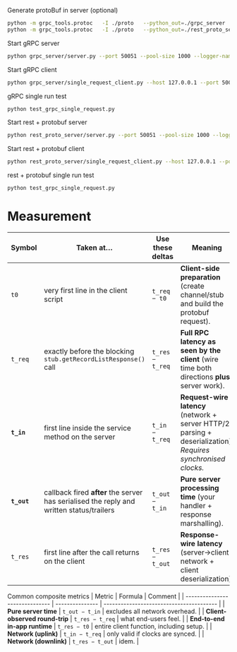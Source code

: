 
Generate protoBuf in server (optional)

```bash
python -m grpc_tools.protoc   -I ./proto   --python_out=./grpc_server   --grpc_python_out=./grpc_server   ./proto/records.proto
python -m grpc_tools.protoc   -I ./proto   --python_out=./rest_proto_server   --grpc_python_out=./rest_proto_server   ./proto/records.proto
```

Start gRPC server
```bash
python grpc_server/server.py --port 50051 --pool-size 1000 --logger-name grpc-server  --log-file data/test-grpc-server.jsonl
```

Start gRPC client
```bash
python grpc_server/single_request_client.py --host 127.0.0.1 --port 50051 --count 100 --logger-name grpc-client --log-file data/test-grpc-client.jsonl
```

gRPC single run test
```bash
python test_grpc_single_request.py 
```

Start rest + protobuf server
```bash
python rest_proto_server/server.py --port 50051 --pool-size 1000 --logger-name rest_proto_server  --log-file data/test-rest-proto-server.jsonl
```

Start rest + protobuf client
```bash
python rest_proto_server/single_request_client.py --host 127.0.0.1 --port 50051 --count 100 --logger-name rest_proto_server --log-file data/test-rest-proto-client.jsonl
```

rest + protobuf single run test
```bash
python test_grpc_single_request.py 
```
# Measurement
| Symbol      | Taken at…                                                                                | **Use these deltas** | Meaning                                                                                                          |
| ----------- | ---------------------------------------------------------------------------------------- | -------------------- | ---------------------------------------------------------------------------------------------------------------- |
| `t0`        | very first line in the client script                                                     | `t_req − t0`         | **Client-side preparation** (create channel/stub and build the protobuf request).                                |
| `t_req`     | exactly before the blocking `stub.getRecordListResponse()` call                          | `t_res − t_req`      | **Full RPC latency as seen by the client** (wire time both directions **plus** server work).                     |
| **`t_in`**  | first line inside the service method on the server                                       | `t_in − t_req`       | **Request-wire latency** (network + server HTTP/2 parsing + deserialization).<br>*Requires synchronised clocks.* |
| **`t_out`** | callback fired **after** the server has serialised the reply and written status/trailers | `t_out − t_in`       | **Pure server processing time** (your handler + response marshalling).                                           |
| `t_res`     | first line after the call returns on the client                                          | `t_res − t_out`      | **Response-wire latency** (server→client network + client deserialization).                                      |

Common composite metrics
| Metric                         | Formula         | Comment                                  |
| ------------------------------ | --------------- | ---------------------------------------- |
| **Pure server time**           | `t_out − t_in`  | excludes all network overhead.           |
| **Client-observed round-trip** | `t_res − t_req` | what end-users feel.                     |
| **End-to-end in-app runtime**  | `t_res − t0`    | entire client function, including setup. |
| **Network (uplink)**           | `t_in − t_req`  | only valid if clocks are synced.         |
| **Network (downlink)**         | `t_res − t_out` | idem.                                    |
